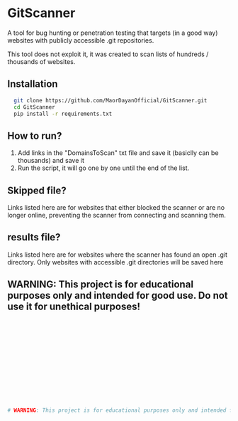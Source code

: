 # GitScanner
A tool for bug hunting or penetration testing that targets (in a good way) websites with publicly accessible .git repositories.

This tool does not exploit it, it was created to scan lists of hundreds / thousands of websites.

## Installation

```bash
  git clone https://github.com/MaorDayanOfficial/GitScanner.git
  cd GitScanner
  pip install -r requirements.txt
```
    
## How to run?

1. Add links in the "DomainsToScan" txt file and save it (basiclly can be thousands) and save it
2. Run the script, it will go one by one until the end of the list.

## Skipped file?
Links listed here are for websites that either blocked the scanner or are no longer online, preventing the scanner from connecting and scanning them.

## results file?
Links listed here are for websites where the scanner has found an open .git directory. Only websites with accessible .git directories will be saved here



## WARNING: This project is for educational purposes only and intended for good use. Do not use it for unethical purposes!
```bash














# WARNING: This project is for educational purposes only and intended for good use. Do not use it for unethical purposes!
